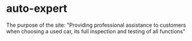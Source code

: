 # auto-expert
The purpose of the site: "Providing professional assistance to customers when choosing a used car, its full inspection and testing of all functions"
